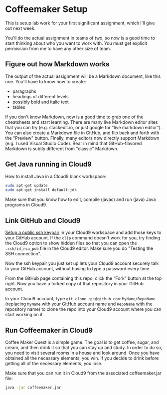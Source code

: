 # Coffeemaker Setup

This is setup lab work for your first significant assignment, which I'll give out next week.

You'll do the actual assignment in teams of two, so now is a good time to start thinking about who you want to work with. You must get explicit permission from me to have any other size of team.  

## Figure out how Markdown works

The output of the actual assignment will be a Markdown document, like this one. You'll have to know how to create:
 * paragraphs
 * headings of different levels
 * possibly bold and italic text
 * tables

If you don't know Markdown, now is a good time to grab one of the cheatsheets and start learning. There are many live Markdown editor sites that you can try (e.g. stackedit.io, or just google for "live markdown editor"). You can also create a Markdown file in GitHub, and flip back and forth with the "Preview" button. Finally, many editors now directly support Markdown (e.g. I used Visual Studio Code). Bear in mind that GitHub-flavored Markdown is subtly different from "classic" Markdown.

## Get Java running in Cloud9

How to install Java in a Cloud9 blank workspace:

```bash
sudo apt-get update
sudo apt-get install default-jdk
```

Make sure that you know how to edit, compile (javac) and run (java) Java programs in Cloud9.

## Link GitHub and Cloud9

[Setup a public ssh keypair](https://help.github.com/articles/generating-ssh-keys/) in your Cloud9 workspace and add those keys to your GitHub account. If the `clip` command doesn't work for you, try finding the Cloud9 option to show hidden files so that you can open the `.ssh/id_rsa_pub` file in the Cloud9 editor. Make sure you do "Testing the SSH connection".
 
Now the ssh keypair you just set up lets your Cloud9 account securely talk to your GitHub account, without having to type a password every time.
 
From the GitHub page containing this repo, click the “Fork” button at the top right. Now you have a forked copy of that repository in your GitHub account.
 
In your Cloud9 account, type `git clone git@github.com:MyName/RepoName` (replacing `MyName` with your GitHub account name and `RepoName` with the repository name) to clone the repo into your Cloud9 account where you can start working on it. 

## Run Coffeemaker in Cloud9

Coffee Maker Quest is a simple game. The goal is to get coffee, sugar, and cream, and then drink it so that you can stay up and study. In order to do so, you need to visit several rooms in a house and look around. Once you have obtained all the necessary elements, you win. If you decide to drink before getting all of the necessary elements, you lose.  

Make sure that you can run it in Cloud9 from the associated coffeemaker.jar file:

```bash
java -jar coffeemaker.jar
```
